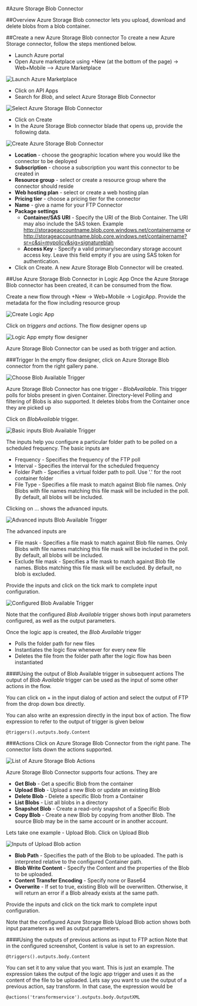 <properties 
   pageTitle="Azure Storage Blob Connector" 
   description="Get started with Azure Storage Blob Connector" 
   services="app-service\logic" 
   documentationCenter=".net,nodejs,java" 
   authors="rajeshramabathiran" 
   manager="dwrede" 
   editor=""/>

<tags
   ms.service="app-service-logic"
   ms.devlang="multiple"
   ms.topic="article"
   ms.tgt_pltfrm="na"
   ms.workload="integration" 
   ms.date="03/18/2015"
   ms.author="rajram"/>
   
#Azure Storage Blob Connector

##Overview
Azure Storage Blob connector lets you upload, download and delete blobs from a blob container.

##Create a new Azure Storage Blob connector
To create a new Azure Storage connector, follow the steps mentioned below.
- Launch Azure portal
- Open Azure marketplace using +New (at the bottom of the page) -> Web+Mobile --> Azure Marketplace

![Launch Azure Marketplace][1]
- Click on API Apps
- Search for _Blob_, and select Azure Storage Blob Connector

![Select Azure Storage Blob Connector][2]
- Click on Create
- In the Azure Storage Blob connector blade that opens up, provide the following data.

![Create Azure Storage Blob Connector][3]

- **Location** - choose the geographic location where you would like the connector to be deployed
- **Subscription** - choose a subscription you want this connector to be created in
- **Resource group** - select or create a resource group where the connector should reside
- **Web hosting plan** - select or create a web hosting plan
- **Pricing tier** - choose a pricing tier for the connector
- **Name** - give a name for your FTP Connector
- **Package settings** 
	- **Container/SAS URI** - Specify the URI of the Blob Container. The URI may also include the SAS token. Example http://storageaccountname.blob.core.windows.net/containername or http://storageaccountname.blob.core.windows.net/containername?sr=c&si=mypolicy&sig=signatureblah
	- **Access Key** - Specify a valid primary/secondary storage account access key. Leave this field empty if you are using SAS token for authentication.
- Click on Create. A new Azure Storage Blob Connector will be created.

##Use Azure Storage Blob Connector in Logic App
Once the Azure Storage Blob connector has been created, it can be consumed from the flow.

Create a new flow through +New -> Web+Mobile -> LogicApp. Provide the metadata for the flow including resource group

![Create Logic App][4]

Click on *triggers and actions*. The flow designer opens up

![Logic App empty flow designer][5]

Azure Storage Blob Connector can be used as both trigger and action. 

###Trigger
In the empty flow designer, click on Azure Storage Blob connector from the right gallery pane.

![Choose Blob Available Trigger][6]

Azure Storage Blob Connector has one trigger - _BlobAvailable_. This trigger polls for blobs present in given Container. Directory-level Polling and filtering of Blobs is also supported. It deletes blobs from the Container once they are picked up

Click on _BlobAvailable_ trigger.

![Basic inputs Blob Available Trigger][7]

The inputs help you configure a particular folder path to be polled on a scheduled frequency. The basic inputs are
- Frequency - Specifies the frequency of the FTP poll
- Interval - Specifies the interval for the scheduled frequency
- Folder Path - Specifies a virtual folder path to poll. Use '.' for the root container folder
- File Type - Specifies a file mask to match against Blob file names.  Only Blobs with file names matching this file mask will be included in the poll. By default, all blobs will be included.

Clicking on ... shows the advanced inputs. 

![Advanced inputs Blob Available Trigger][8]

The advanced inputs are

- File mask - Specifies a file mask to match against Blob file names.  Only Blobs with file names matching this file mask will be included in the poll. By default, all blobs will be included.
- Exclude file mask - Specifies a file mask to match against Blob file names.  Blobs matching this file mask will be excluded. By default, no blob is excluded.

Provide the inputs and click on the tick mark to complete input configuration.

![Configured Blob Available Trigger][9]

Note that the configured _Blob Available_ trigger shows both input parameters configured, as well as the output parameters. 

Once the logic app is created, the _Blob Available_ trigger 


- Polls the folder path for new files
- Instantiates the logic flow whenever for every new file
- Deletes the file from the folder path after the logic flow has been instantiated

####Using the output of Blob Available trigger in subsequent actions
The output of _Blob Available_ trigger can be used as the input of some other actions in the flow. 

You can click on + in the input dialog of action and select the output of FTP from the drop down box directly.

You can also write an expression directly in the input box of action. The flow expression to refer to the output of trigger is given below

	@triggers().outputs.body.Content

###Actions
Click on Azure Storage Blob Connector from the right pane. The connector lists down the actions supported.

![List of Azure Storage Blob Actions][10]

Azure Storage Blob Connector supports four actions. They are

- **Get Blob** - Get a specific Blob from the container
- **Upload Blob** - Upload a new Blob or update an existing Blob
- **Delete Blob** - Delete a specific Blob from a Container
- **List Blobs** - List all blobs in a directory
- **Snapshot Blob** - Create a read-only snapshot of a Specific Blob
- **Copy Blob** - Create a new Blob by copying from another Blob.  The source Blob may be in the same account or in another account.

Lets take one example - Upload Blob. Click on Upload Blob

![Inputs of Upload Blob action][11]


- **Blob Path** - Specifies the path of the Blob to be uploaded.  The path is interpreted relative to the configured Container path.
- **Blob Write Content** - Specify the Content and the properties of the Blob to be uploaded.
- **Content Transfer Encoding** - Specify none or Base64
- **Overwrite** - If set to true, existing Blob will be overwritten. Otherwise, it will return an error if a Blob already exists at the same path.

Provide the inputs and click on the tick mark to complete input configuration.


Note that the configured Azure Storage Blob Upload Blob action shows both input parameters as well as output parameters.

####Using the outputs of previous actions as input to FTP action
Note that in the configured screenshot, Content is value is set to an expression.

	@triggers().outputs.body.Content


You can set it to any value that you want. This is just an example. The expression takes the output of the logic app trigger and uses it as the content of the file to be uploaded. Lets say you want to use the output of a previous action, say transform. In that case, the expression would be

	@actions('transformservice').outputs.body.OutputXML


<!-- Image reference -->
[1]: ./media/app-service-logic-connector-azurestorageblob/LaunchAzureMarketplace.PNG
[2]: ./media/app-service-logic-connector-azurestorageblob/SelectAzureStorageBlobConnector.PNG
[3]: ./media/app-service-logic-connector-azurestorageblob/CreateAzureStorageBlobConnector.PNG
[4]: ./media/app-service-logic-connector-azurestorageblob/CreateLogicApp.PNG
[5]: ./media/app-service-logic-connector-azurestorageblob/LogicAppEmptyFlowDesigner.PNG
[6]: ./media/app-service-logic-connector-azurestorageblob/ChooseBlobAvailableTrigger.PNG
[7]: ./media/app-service-logic-connector-azurestorageblob/BasicInputsBlobAvailableTrigger.PNG
[8]: ./media/app-service-logic-connector-azurestorageblob/AdvancedInputsBlobAvailableTrigger.PNG
[9]: ./media/app-service-logic-connector-azurestorageblob/ConfiguredBlobAvailableTrigger.PNG
[10]: ./media/app-service-logic-connector-azurestorageblob/ListOfAzureStorageBlobActions.PNG
[11]: ./media/app-service-logic-connector-azurestorageblob/BasicInputsUploadBlob.PNG

